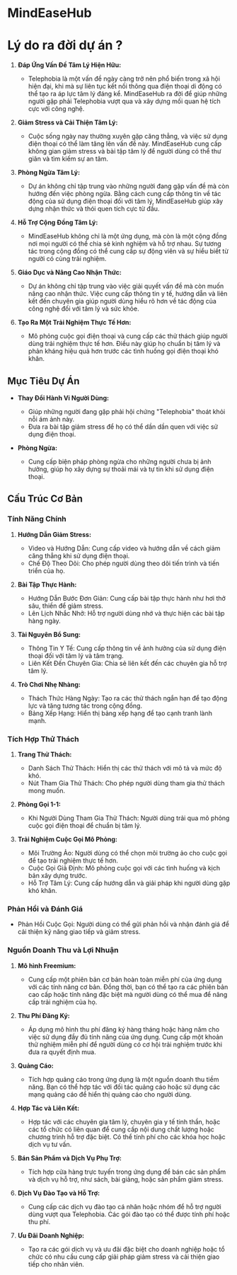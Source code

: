 # MindEaseHub

# Lý do ra đời dự án ?
1. **Đáp Ứng Vấn Đề Tâm Lý Hiện Hữu:**
   - Telephobia là một vấn đề ngày càng trở nên phổ biến trong xã hội hiện đại, khi mà sự liên tục kết nối thông qua điện thoại di động có thể tạo ra áp lực tâm lý đáng kể. MindEaseHub ra đời để giúp những người gặp phải Telephobia vượt qua và xây dựng mối quan hệ tích cực với công nghệ.
     
2. **Giảm Stress và Cải Thiện Tâm Lý:**
   - Cuộc sống ngày nay thường xuyên gặp căng thẳng, và việc sử dụng điện thoại có thể làm tăng lên vấn đề này. MindEaseHub cung cấp không gian giảm stress và bài tập tâm lý để người dùng có thể thư giãn và tìm kiếm sự an tâm.

3. **Phòng Ngừa Tâm Lý:**
   - Dự án không chỉ tập trung vào những người đang gặp vấn đề mà còn hướng đến việc phòng ngừa. Bằng cách cung cấp thông tin về tác động của sử dụng điện thoại đối với tâm lý, MindEaseHub giúp xây dựng nhận thức và thói quen tích cực từ đầu.

4. **Hỗ Trợ Cộng Đồng Tâm Lý:**
   - MindEaseHub không chỉ là một ứng dụng, mà còn là một cộng đồng nơi mọi người có thể chia sẻ kinh nghiệm và hỗ trợ nhau. Sự tương tác trong cộng đồng có thể cung cấp sự động viên và sự hiểu biết từ người có cùng trải nghiệm.
  
5. **Giáo Dục và Nâng Cao Nhận Thức:**
   - Dự án không chỉ tập trung vào việc giải quyết vấn đề mà còn muốn nâng cao nhận thức. Việc cung cấp thông tin y tế, hướng dẫn và liên kết đến chuyên gia giúp người dùng hiểu rõ hơn về tác động của công nghệ đối với tâm lý và sức khỏe.
  
6. **Tạo Ra Một Trải Nghiệm Thực Tế Hơn:**
   - Mô phỏng cuộc gọi điện thoại và cung cấp các thử thách giúp người dùng trải nghiệm thực tế hơn. Điều này giúp họ chuẩn bị tâm lý và phản kháng hiệu quả hơn trước các tình huống gọi điện thoại khó khăn.
  
###

## Mục Tiêu Dự Án
- **Thay Đổi Hành Vi Người Dùng:**
  - Giúp những người đang gặp phải hội chứng "Telephobia" thoát khỏi nỗi ám ảnh này.
  - Đưa ra bài tập giảm stress để họ có thể dần dần quen với việc sử dụng điện thoại.

- **Phòng Ngừa:**
  - Cung cấp biện pháp phòng ngừa cho những người chưa bị ảnh hưởng, giúp họ xây dựng sự thoải mái và tự tin khi sử dụng điện thoại.

## Cấu Trúc Cơ Bản

### Tính Năng Chính

1. **Hướng Dẫn Giảm Stress:**
   - Video và Hướng Dẫn: Cung cấp video và hướng dẫn về cách giảm căng thẳng khi sử dụng điện thoại.
   - Chế Độ Theo Dõi: Cho phép người dùng theo dõi tiến trình và tiến triển của họ.

2. **Bài Tập Thực Hành:**
   - Hướng Dẫn Bước Đơn Giản: Cung cấp bài tập thực hành như hơi thở sâu, thiền để giảm stress.
   - Lên Lịch Nhắc Nhở: Hỗ trợ người dùng nhớ và thực hiện các bài tập hàng ngày.

3. **Tài Nguyên Bổ Sung:**
   - Thông Tin Y Tế: Cung cấp thông tin về ảnh hưởng của sử dụng điện thoại đối với tâm lý và tâm trạng.
   - Liên Kết Đến Chuyên Gia: Chia sẻ liên kết đến các chuyên gia hỗ trợ tâm lý.

4. **Trò Chơi Nhẹ Nhàng:**
   - Thách Thức Hàng Ngày: Tạo ra các thử thách ngắn hạn để tạo động lực và tăng tương tác trong cộng đồng.
   - Bảng Xếp Hạng: Hiển thị bảng xếp hạng để tạo cạnh tranh lành mạnh.

### Tích Hợp Thử Thách

1. **Trang Thử Thách:**
   - Danh Sách Thử Thách: Hiển thị các thử thách với mô tả và mức độ khó.
   - Nút Tham Gia Thử Thách: Cho phép người dùng tham gia thử thách mong muốn.

2. **Phòng Gọi 1-1:**
   - Khi Người Dùng Tham Gia Thử Thách: Người dùng trải qua mô phỏng cuộc gọi điện thoại để chuẩn bị tâm lý.

3. **Trải Nghiệm Cuộc Gọi Mô Phỏng:**
   - Môi Trường Ảo: Người dùng có thể chọn môi trường ảo cho cuộc gọi để tạo trải nghiệm thực tế hơn.
   - Cuộc Gọi Giả Định: Mô phỏng cuộc gọi với các tình huống và kịch bản xây dựng trước.
   - Hỗ Trợ Tâm Lý: Cung cấp hướng dẫn và giải pháp khi người dùng gặp khó khăn.

### Phản Hồi và Đánh Giá
   - Phản Hồi Cuộc Gọi: Người dùng có thể gửi phản hồi và nhận đánh giá để cải thiện kỹ năng giao tiếp và giảm stress.

### Nguồn Doanh Thu và Lợi Nhuận
1. **Mô hình Freemium:**
   - Cung cấp một phiên bản cơ bản hoàn toàn miễn phí của ứng dụng với các tính năng cơ bản. Đồng thời, bạn có thể tạo ra các phiên bản cao cấp hoặc tính năng đặc biệt mà người dùng có thể mua để nâng cấp trải nghiệm của họ.
     
2. **Thu Phí Đăng Ký:**
   - Áp dụng mô hình thu phí đăng ký hàng tháng hoặc hàng năm cho việc sử dụng đầy đủ tính năng của ứng dụng. Cung cấp một khoản thử nghiệm miễn phí để người dùng có cơ hội trải nghiệm trước khi đưa ra quyết định mua.
     
3. **Quảng Cáo:**
   - Tích hợp quảng cáo trong ứng dụng là một nguồn doanh thu tiềm năng. Bạn có thể hợp tác với đối tác quảng cáo hoặc sử dụng các mạng quảng cáo để hiển thị quảng cáo cho người dùng.
     
4. **Hợp Tác và Liên Kết:**
   - Hợp tác với các chuyên gia tâm lý, chuyên gia y tế tinh thần, hoặc các tổ chức có liên quan để cung cấp nội dung chất lượng hoặc chương trình hỗ trợ đặc biệt. Có thể tính phí cho các khóa học hoặc dịch vụ tư vấn.
     
5. **Bán Sản Phẩm và Dịch Vụ Phụ Trợ:**
   - Tích hợp cửa hàng trực tuyến trong ứng dụng để bán các sản phẩm và dịch vụ hỗ trợ, như sách, bài giảng, hoặc sản phẩm giảm stress.

6. **Dịch Vụ Đào Tạo và Hỗ Trợ:**
   - Cung cấp các dịch vụ đào tạo cá nhân hoặc nhóm để hỗ trợ người dùng vượt qua Telephobia. Các gói đào tạo có thể được tính phí hoặc thu phí.
  
7. **Ưu Đãi Doanh Nghiệp:**
   - Tạo ra các gói dịch vụ và ưu đãi đặc biệt cho doanh nghiệp hoặc tổ chức có nhu cầu cung cấp giải pháp giảm stress và cải thiện giao tiếp cho nhân viên.
